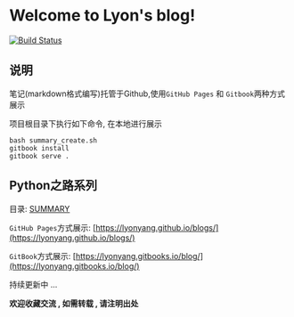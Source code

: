 # Welcome to Lyon's blog!

[![Build Status](https://travis-ci.org/lyonyang/blogs.svg?branch=gitbook)](https://travis-ci.org/lyonyang/blogs)

## 说明

笔记(markdown格式编写)托管于Github,使用`GitHub Pages` 和 `Gitbook`两种方式展示

项目根目录下执行如下命令, 在本地进行展示

```shell
bash summary_create.sh
gitbook install
gitbook serve .
```

## Python之路系列

目录: [SUMMARY](SUMMARY.md)

`GitHub Pages`方式展示: [https://lyonyang.github.io/blogs/](https://lyonyang.github.io/blogs/)

`GitBook`方式展示: [https://lyonyang.gitbooks.io/blog/](https://lyonyang.gitbooks.io/blog/)

持续更新中 ... 

**欢迎收藏交流 , 如需转载 , 请注明出处**
